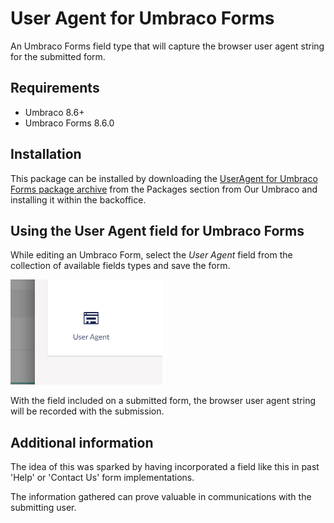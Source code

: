 # User Agent for Umbraco Forms 
An Umbraco Forms field type that will capture the browser user agent string for the submitted form. 

## Requirements
- Umbraco 8.6+
- Umbraco Forms 8.6.0

## Installation
This package can be installed by downloading the [UserAgent for Umbraco Forms package archive](https://our.umbraco.com/packages/backoffice-extensions/user-agent-for-umbraco-forms/) from the Packages section from Our Umbraco and installing it within the backoffice. 

## Using the User Agent field for Umbraco Forms
While editing an Umbraco Form, select the *User Agent* field from the collection of available fields types and save the form.

![User Agent field type selection](docs/images/sc-user-agent-field.png)

With the field included on a submitted form, the browser user agent string will be recorded with the submission.

## Additional information
The idea of this was sparked by having incorporated a field like this in past 'Help' or 'Contact Us' form implementations.  

The information gathered can prove valuable in communications with the submitting user.